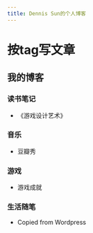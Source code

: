 ```yaml
---
title: Dennis Sun的个人博客
---
```


# 按tag写文章

## 我的博客
### 读书笔记
- 《游戏设计艺术》

### 音乐
- 豆瓣秀

### 游戏
- 游戏成就

### 生活随笔
- Copied from Wordpress
